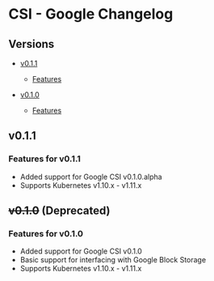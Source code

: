 # CSI - Google Changelog

## Versions

- [v0.1.1](#v011)
  - [Features](#features-for-v011)

- [v0.1.0](#v010)
  - [Features](#features-for-v010)

## v0.1.1

### Features for v0.1.1

* Added support for Google CSI v0.1.0.alpha
* Supports Kubernetes v1.10.x - v1.11.x

## ~~v0.1.0~~ (Deprecated)

### Features for v0.1.0

* Added support for Google CSI v0.1.0
* Basic support for interfacing with Google Block Storage
* Supports Kubernetes v1.10.x - v1.11.x
